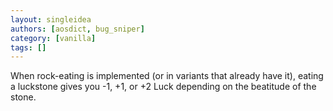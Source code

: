 ```yaml
---
layout: singleidea
authors: [aosdict, bug_sniper]
category: [vanilla]
tags: []
---
```

When rock-eating is implemented (or in variants that already have it), eating a luckstone gives you -1, +1, or +2 Luck depending on the beatitude of the stone.
